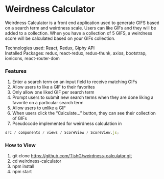 # Weirdness Calculator

Weirdness Calculator is a front end application used to generate GIFS based on a search term and weirdness scale. Users can like GIFs and they will be added to a collection. When you have a collection of 5 GIFS, a weirdness score will be calculated based on your GIFs collection.

Technologies used: React, Redux, Giphy API\
Installed Packages: redux, react-redux, redux-thunk, axios, bootstrap, ionicons, react-router-dom

### Features

1. Enter a search term on an input field to receive matching GIFs
2. Allow users to like a GIF to their favorites
3. Only allow one liked GIF per search term
4. Prompt users to submit new search terms when they are done liking a favorite on a particular search term
5. Allow users to unlike a GIF
6. When users click the “Calculate…” button, they can see their collection of GIFs
7. Pseudocode implemented for weirdness calculation in

```javascript
src / components / views / ScoreView / ScoreView.js;
```

### How to View

1. git clone https://github.com/TishG/weirdness-calculator.git
2. cd weirdness-calculator
3. npm install
4. npm start
